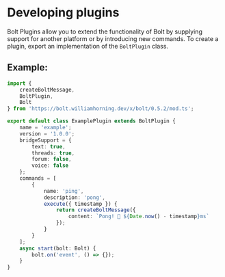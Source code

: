# Developing plugins

Bolt Plugins allow you to extend the functionality of Bolt by supplying support
for another platform or by introducing new commands. To create a plugin, export
an implementation of the `BoltPlugin` class.

## Example:

```ts
import {
	createBoltMessage,
	BoltPlugin,
	Bolt
} from 'https://bolt.williamhorning.dev/x/bolt/0.5.2/mod.ts';

export default class ExamplePlugin extends BoltPlugin {
	name = 'example';
	version = '1.0.0';
	bridgeSupport = {
		text: true,
		threads: true,
		forum: false,
		voice: false
	};
	commands = [
		{
			name: 'ping',
			description: 'pong',
			execute({ timestamp }) {
				return createBoltMessage({
					content: `Pong! 🏓 ${Date.now() - timestamp}ms`
				});
			}
		}
	];
	async start(bolt: Bolt) {
		bolt.on('event', () => {});
	}
}
```
